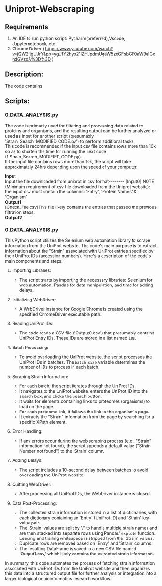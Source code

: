 # Uniprot-Webscraping
## Requirements
1. An IDE to run python script: Pycharm(preferred),Vscode, Jupyternotebook, etc.
2. Chrome Driver ( https://www.youtube.com/watch?v=jQW2fjgUJrY&pp=ygUfY2hyb21lZHJpdmUgaW5zdGFsbGF0aW9uIGxhdGVzdA%3D%3D )
## Description:
The code contains 
## Scripts:
### 0.DATA_ANALYSIS.py
The code is primarily used for filtering and processing data related to proteins and organisms, and the resulting output can be further analyzed or used as input for another script (presumably 'Strain_Search_MODIFIED_CODE.py') to perform additional tasks.  
This code is recommended if the Input csv file contains rows more than 10k so as to shorten the time for running the next code (1.Strain_Search_MODIFIED_CODE.py).  
If the input file contains rows more than 10k, the script will take approximately 24hrs depending upon the speed of your computer.
  
**Input**  
Input the file downloaded from uniprot in csv format-------- [Input0]
NOTE (Minimum requirement of csv file downloaded from the Uniprot website): the input csv must contain the columns: 'Entry', 'Protein Names' & 'Organism'  
**Output1**  
[Check_File.csv]This file likely contains the entries that passed the previous filtration steps.  
**Output2**  
  
### 0.DATA_ANALYSIS.py  
This Python script utilizes the Selenium web automation library to scrape information from the UniProt website. The code's main purpose is to extract information about the "Strain" associated with UniProt entries specified by their UniProt IDs (accession numbers). Here's a description of the code's main components and steps:
  
1. Importing Libraries:  
   - The script starts by importing the necessary libraries: Selenium for web automation, Pandas for data manipulation, and time for adding delays.  
  
2. Initializing WebDriver:  
   - A WebDriver instance for Google Chrome is created using the specified ChromeDriver executable path.  
  
3. Reading UniProt IDs:  
   - The code reads a CSV file ('Output0.csv') that presumably contains UniProt Entry IDs. These IDs are stored in a list named `IDs`.  
  
4. Batch Processing:  
   - To avoid overloading the UniProt website, the script processes the UniProt IDs in batches. The `batch_size` variable determines the number of IDs to process in each batch.  
  
5. Scraping Strain Information:  
   - For each batch, the script iterates through the UniProt IDs.  
   - It navigates to the UniProt website, enters the UniProt ID into the search box, and clicks the search button.  
   - It waits for elements containing links to proteomes (organisms) to load on the page.  
   - For each proteome link, it follows the link to the organism's page.  
   - It extracts the "Strain" information from the page by searching for a specific XPath element.  
  
6. Error Handling:  
   - If any errors occur during the web scraping process (e.g., "Strain" information not found), the script appends a default value ("Strain Number not found") to the 'Strain' column.  
  
7. Adding Delays:  
   - The script includes a 10-second delay between batches to avoid overloading the UniProt website.  
  
8. Quitting WebDriver:  
   - After processing all UniProt IDs, the WebDriver instance is closed.  
  
9. Data Post-Processing:  
   - The collected strain information is stored in a list of dictionaries, with each dictionary containing an 'Entry' (UniProt ID) and 'Strain' key-value pair.  
   - The 'Strain' values are split by '/' to handle multiple strain names and are then stacked into separate rows using Pandas' `explode` function.  
   - Leading and trailing whitespace is stripped from the 'Strain' values.  
   - Duplicate rows are removed based on 'Entry' and 'Strain' columns.  
   - The resulting DataFrame is saved to a new CSV file named 'Output1.csv,' which likely contains the extracted strain information.  
  
In summary, this code automates the process of fetching strain information associated with UniProt IDs from the UniProt website and then organizes this data into a structured output file for further analysis or integration into a larger biological or bioinformatics research workflow.  
